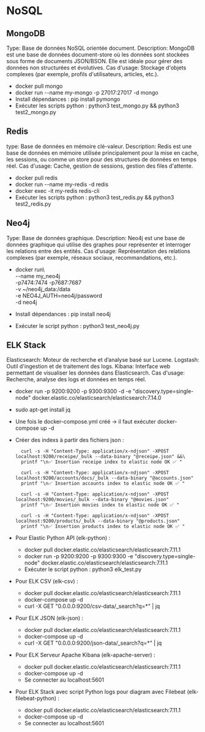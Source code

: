 # NoSQL

## MongoDB
Type: Base de données NoSQL orientée document.
Description: MongoDB est une base de données document-store où les données sont stockées sous forme de documents JSON/BSON. Elle est idéale pour gérer des données non structurées et évolutives.
Cas d'usage: Stockage d'objets complexes (par exemple, profils d'utilisateurs, articles, etc.).

- docker pull mongo
- docker run --name my-mongo -p 27017:27017 -d mongo
- Install dépendances : pip install pymongo
- Exécuter les scripts python : python3 test_mongo.py && python3 test2_mongo.py

## Redis
type: Base de données en mémoire clé-valeur.
Description: Redis est une base de données en mémoire utilisée principalement pour la mise en cache, les sessions, ou comme un store pour des structures de données en temps réel.
Cas d'usage: Cache, gestion de sessions, gestion des files d'attente.

- docker pull redis
- docker run --name my-redis -d redis
- docker exec -it my-redis redis-cli
- Exécuter les scripts python : python3 test_redis.py && python3 test2_redis.py 

## Neo4j
Type: Base de données graphique.
Description: Neo4j est une base de données graphique qui utilise des graphes pour représenter et interroger les relations entre des entités.
Cas d'usage: Représentation des relations complexes (par exemple, réseaux sociaux, recommandations, etc.).

- docker run\     
  \--name my_neo4j     
  \-p7474:7474 -p7687:7687     
  \-v ~/neo4j_data:/data     
  \-e NEO4J_AUTH=neo4j/password     
  \-d neo4j
    
- Install dépendances : pip install neo4j
- Exécuter le script python : python3 test_neo4j.py

## ELK Stack
Elasticsearch: Moteur de recherche et d’analyse basé sur Lucene.
Logstash: Outil d'ingestion et de traitement des logs.
Kibana: Interface web permettant de visualiser les données dans Elasticsearch.
Cas d'usage: Recherche, analyse des logs et données en temps réel.

- docker run -p 9200:9200 -p 9300:9300 -d -e "discovery.type=single-node" docker.elastic.co/elasticsearch/elasticsearch:7.14.0
- sudo apt-get install jq
- Une fois le docker-compose.yml créé -> il faut exécuter docker-compose up -d
- Créer des indexs à partir des fichiers json :
      
        curl -s -H "Content-Type: application/x-ndjson" -XPOST localhost:9200/receipe/_bulk --data-binary "@receipe.json" &&\
        printf "\n✅ Insertion receipe index to elastic node OK ✅ "
        
        curl -s -H "Content-Type: application/x-ndjson" -XPOST localhost:9200/accounts/docs/_bulk --data-binary "@accounts.json"
        printf "\n✅ Insertion accounts index to elastic node OK ✅ "
                                                    
        curl -s -H "Content-Type: application/x-ndjson" -XPOST localhost:9200/movies/_bulk --data-binary "@movies.json"
        printf "\n✅ Insertion movies index to elastic node OK ✅ "
                                                    
        curl -s -H "Content-Type: application/x-ndjson" -XPOST localhost:9200/products/_bulk --data-binary "@products.json"
        printf "\n✅ Insertion products index to elastic node OK ✅ "
        
- Pour Elastic Python API (elk-python) :
  - docker pull docker.elastic.co/elasticsearch/elasticsearch:7.11.1
  - docker run -p 9200:9200 -p 9300:9300 -e "discovery.type=single-node" docker.elastic.co/elasticsearch/elasticsearch:7.11.1
  - Exécuter le script python : python3 elk_test.py

- Pour ELK CSV (elk-csv) :
  - docker pull docker.elastic.co/elasticsearch/elasticsearch:7.11.1
  - docker-compose up -d
  - curl -X GET "0.0.0.0:9200/csv-data/_search?q=*" | jq

- Pour ELK JSON (elk-json) :
  - docker pull docker.elastic.co/elasticsearch/elasticsearch:7.11.1
  - docker-compose up -d
  - curl -X GET "0.0.0.0:9200/json-data/_search?q=*" | jq

- Pour ELK Serveur Apache Kibana (elk-apache-server) :
  - docker pull docker.elastic.co/elasticsearch/elasticsearch:7.11.1
  - docker-compose up -d
  - Se connecter au localhost:5601

- Pour ELK Stack avec script Python logs pour diagram avec Filebeat (elk-filebeat-python) :
  - docker pull docker.elastic.co/elasticsearch/elasticsearch:7.11.1
  - docker-compose up -d
  - Se connecter au localhost:5601
